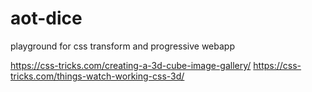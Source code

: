 # aot-dice
playground for css transform and progressive webapp

https://css-tricks.com/creating-a-3d-cube-image-gallery/
https://css-tricks.com/things-watch-working-css-3d/